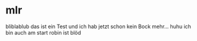 # mlr
bliblablub das ist ein Test und ich hab jetzt schon kein Bock mehr...
huhu ich bin auch am start
robin ist blöd

